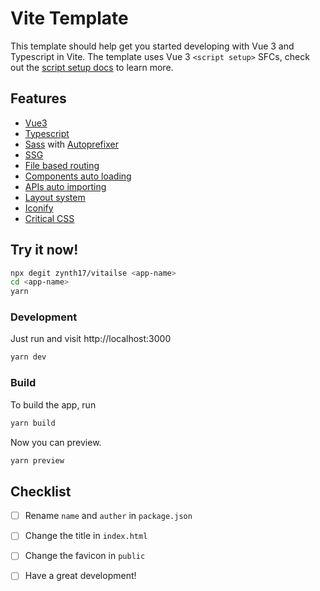 # Vite Template

This template should help get you started developing with Vue 3 and Typescript in Vite. The template uses Vue 3 `<script setup>` SFCs, check out the [script setup docs](https://v3.vuejs.org/api/sfc-script-setup.html#sfc-script-setup) to learn more.

## Features

- [Vue3](https://vuejs.org/)
- [Typescript](https://www.typescriptlang.org/)
- [Sass](https://sass-lang.com/) with [Autoprefixer](https://github.com/postcss/autoprefixer)
- [SSG](https://github.com/antfu/vite-ssg)
- [File based routing](https://github.com/hannoeru/vite-plugin-pages)
- [Components auto loading](https://github.com/antfu/unplugin-vue-components)
- [APIs auto importing](https://github.com/antfu/unplugin-auto-import)
- [Layout system](https://github.com/JohnCampionJr/vite-plugin-vue-layouts)
- [Iconify](https://iconify.design/)
- [Critical CSS](https://github.com/GoogleChromeLabs/critters)


## Try it now!

```bash
npx degit zynth17/vitailse <app-name>
cd <app-name>
yarn
```

### Development

Just run and visit http://localhost:3000

```bash
yarn dev

```

### Build 

To build the app, run

```bash
yarn build

```

Now you can preview.

```bash
yarn preview
```

## Checklist

- [ ] Rename `name` and `auther` in `package.json`
- [ ] Change the title in `index.html`
- [ ] Change the favicon in `public`
- [ ] Have a great development!

